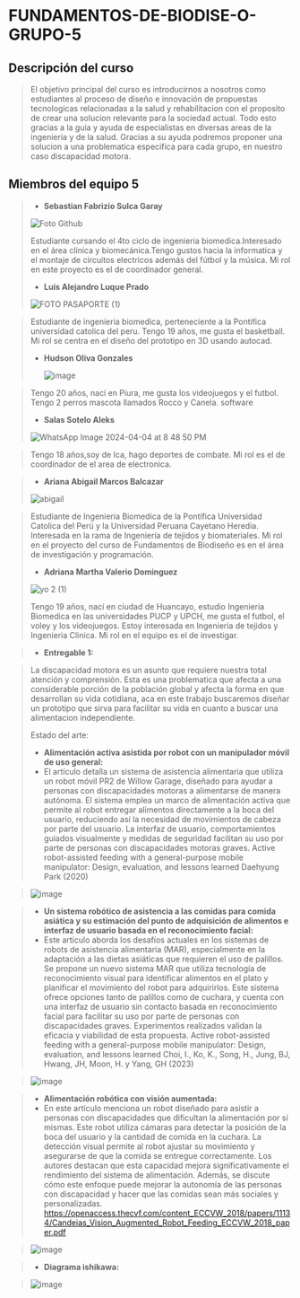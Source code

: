 
# FUNDAMENTOS-DE-BIODISE-O-GRUPO-5

## Descripción del curso 

>El objetivo principal del curso es introducirnos a nosotros como estudiantes al proceso de diseño e innovación de propuestas tecnologicas relacionadas a la salud y rehabilitacion con el proposito de crear una solucion relevante para la sociedad actual. Todo esto gracias a la guia y ayuda de especialistas en diversas areas de la ingenieria y de la salud. Gracias a su ayuda podremos proponer una solucion a una problematica especifica para cada grupo, en nuestro caso discapacidad motora.

## Miembros del equipo 5
> * **Sebastian Fabrizio Sulca Garay**
>
>  ![Foto Github](https://github.com/Sebastian211104/FUNDAMENTOS-DE-BIODISE-O-GRUPO-5/assets/164528873/78dd03ce-34d4-439b-b6e8-7552bb0acc00)
> 
>   Estudiante cursando el 4to ciclo de ingenieria biomedica.Interesado en el área clínica y biomecánica.Tengo gustos hacia la informatica y el montaje de circuitos electricos además del fútbol y la música. Mi rol en este proyecto es el de coordinador general.
>
> * **Luis Alejandro Luque Prado**
>
> ![FOTO PASAPORTE (1)](https://github.com/Sebastian211104/FUNDAMENTOS-DE-BIODISE-O-GRUPO-5/assets/164528857/7b0bc8e1-702c-420f-9fda-6f73ad403b47)

>   Estudiante de ingenieria biomedica, perteneciente a la Pontifica universidad catolica del peru. Tengo 19 años, me gusta el basketball. Mi rol se centra en el diseño del prototipo en 3D usando autocad.
>
> * **Hudson Oliva Gonzales**
>
>    ![image](https://github.com/Sebastian211104/FUNDAMENTOS-DE-BIODISE-O-GRUPO-5/assets/143018597/d00ba247-fbdb-4b88-a758-9742bdbed53b)

>   Tengo 20 años, naci en Piura, me gusta los videojuegos y el futbol. Tengo 2 perros mascota llamados Rocco y Canela.
>   software
>    
> * **Salas Sotelo Aleks**
>
>  ![WhatsApp Image 2024-04-04 at 8 48 50 PM](https://github.com/Sebastian211104/FUNDAMENTOS-DE-BIODISE-O-GRUPO-5/assets/164528857/56ac4e03-9471-48e6-b0bc-812d4cdbbb83)

>   Tengo 18 años,soy de Ica, hago deportes de combate. Mi rol es el de coordinador de el area de electronica.
>   



> * **Ariana Abigail Marcos Balcazar**
>
>  ![abigail](https://github.com/Sebastian211104/FUNDAMENTOS-DE-BIODISE-O-GRUPO-5/assets/164528857/6c4506eb-648b-4ad4-ab99-e78fe682b8d6)


>   Estudiante de Ingenieria
Biomedica de la Pontifica Universidad Catolica del
Perú y la Universidad
Peruana Cayetano Heredia. Interesada en la rama de Ingeniería de tejidos y biomateriales. Mi rol en el proyecto del curso de Fundamentos de Biodiseño es en el área de investigación y programación.
> * **Adriana Martha Valerio Dominguez**
> 
>![yo 2 (1)](https://github.com/Sebastian211104/FUNDAMENTOS-DE-BIODISE-O-GRUPO-5/assets/164528827/f91dc9f4-2e18-4040-b9e5-ed39249df85f)
> 
>   Tengo 19 años, nací en ciudad de Huancayo, estudio Ingenieria Biomedica en las universidades PUCP y UPCH, me gusta el futbol, el voley y los videojuegos. Estoy interesada en Ingenieria de tejidos y Ingenieria Clinica. Mi rol en el equipo es el de investigar.






>* **Entregable 1:**

>La discapacidad motora es un asunto que requiere nuestra total atención y comprensión. Esta es una problematica que afecta a una considerable porción de la población global y afecta la forma en que desarrollan su vida cotidiana, aca en este trabajo buscaremos diseñar un prototipo que sirva para facilitar su vida en cuanto a buscar una alimentacion independiente.
>
>Estado del arte:
>* **Alimentación activa asistida por robot con un manipulador móvil de uso general:**
>* El artículo detalla un sistema de asistencia alimentaria que utiliza un robot móvil PR2 de Willow Garage, diseñado para ayudar a personas con discapacidades motoras a alimentarse de manera autónoma. El sistema emplea un marco de alimentación activa que permite al robot entregar alimentos directamente a la boca del usuario, reduciendo así la necesidad de movimientos de cabeza por parte del usuario. La interfaz de usuario, comportamientos guiados visualmente y medidas de seguridad facilitan su uso por parte de personas con discapacidades motoras graves. 
>Active robot-assisted feeding with a general-purpose mobile manipulator: Design, evaluation, and lessons learned
 Daehyung Park  (2020)

>![image](https://github.com/Sebastian211104/FUNDAMENTOS-DE-BIODISE-O-GRUPO-5/assets/143018597/31b62fab-5b14-4a73-b642-ff3c698a0f69)


>* **Un sistema robótico de asistencia a las comidas para comida asiática y su estimación del punto de adquisición de alimentos e interfaz de usuario basada en el reconocimiento facial:**
>* Este artículo aborda los desafíos actuales en los sistemas de robots de asistencia alimentaria (MAR), especialmente en la adaptación a las dietas asiáticas que requieren el uso de palillos. Se propone un nuevo sistema MAR que utiliza tecnología de reconocimiento visual para identificar alimentos en el plato y planificar el movimiento del robot para adquirirlos. Este sistema ofrece opciones tanto de palillos como de cuchara, y cuenta con una interfaz de usuario sin contacto basada en reconocimiento facial para facilitar su uso por parte de personas con discapacidades graves. Experimentos realizados validan la eficacia y viabilidad de esta propuesta.
>Active robot-assisted feeding with a general-purpose mobile manipulator: Design, evaluation, and lessons learned Choi, I., Ko, K., Song, H., Jung, BJ, Hwang, JH, Moon, H. y Yang, GH (2023)

>![image](https://github.com/Sebastian211104/FUNDAMENTOS-DE-BIODISE-O-GRUPO-5/assets/143018597/bcb6806d-2829-4f9d-be25-52780c8f606c)


>* **Alimentación robótica con visión aumentada:**
>* En este artículo menciona un robot diseñado para asistir a personas con discapacidades que dificultan la alimentación por sí mismas. Este robot utiliza cámaras para detectar la posición de la boca del usuario y la cantidad de comida en la cuchara. La detección visual permite al robot ajustar su movimiento y asegurarse de que la comida se entregue correctamente. Los autores destacan que esta capacidad mejora significativamente el rendimiento del sistema de alimentación. Además, se discute cómo este enfoque puede mejorar la autonomía de las personas con discapacidad y hacer que las comidas sean más sociales y personalizadas.
>https://openaccess.thecvf.com/content_ECCVW_2018/papers/11134/Candeias_Vision_Augmented_Robot_Feeding_ECCVW_2018_paper.pdf

>![image](https://github.com/Sebastian211104/FUNDAMENTOS-DE-BIODISE-O-GRUPO-5/assets/143018597/49ae6ea4-2364-444c-8369-cb8076d51cf1)



 >* **Diagrama ishikawa:**

 >![image](https://github.com/Sebastian211104/FUNDAMENTOS-DE-BIODISE-O-GRUPO-5/assets/143018597/df97f0b6-a93d-4fa0-84a8-36a10300bb99)


 

